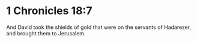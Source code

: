 # 1 Chronicles 18:7

And David took the shields of gold that were on the servants of Hadarezer, and brought them to Jerusalem.